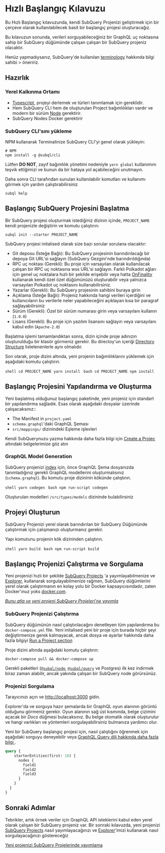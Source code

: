 # Hızlı Başlangıç Kılavuzu

Bu Hızlı Başlangıç kılavuzunda, kendi SubQuery Projenizi geliştirmek için bir çerçeve olarak kullanılabilecek basit bir başlangıç projesi oluşturacağız.

Bu kılavuzun sonunda, verileri sorguyabileceğiniz bir GraphQL uç noktasına sahip bir SubQuery düğümünde çalışan çalışan bir SubQuery projeniz olacaktır.

Henüz yapmadıysanız, SubQuery'de kullanılan [terminology](../#terminology) hakkında bilgi sahibi > öneririz.

## Hazırlık

### Yerel Kalkınma Ortamı

- [Typescript](https://www.typescriptlang.org/), projeyi derlemek ve türleri tanımlamak için gereklidir.
- Hem SubQuery CLI hem de oluşturulan Project bağımlılıkları vardır ve modern bir sürüm [Node](https://nodejs.org/en/) gerektirir.
- SubQuery Nodes Docker gerektirir

### SubQuery CLI'sını yükleme

NPM kullanarak Terminalinize SubQuery CLI'yi genel olarak yükleyin:

```shell
# NPM
npm install -g @subql/cli
```

Lütfen **DO NOT**, zayıf bağımlılık yönetimi nedeniyle `yarn global` kullanımını teşvik ettiğimizi ve bunun da bir hataya yol açabileceğini unutmayın.

Daha sonra CLI tarafından sunulan kullanılabilir komutları ve kullanımı görmek için yardım çalıştırabilirsiniz

```shell
subql help
```

## Başlangıç SubQuery Projesini Başlatma

Bir SubQuery projesi oluşturmak istediğiniz dizinin içinde, `PROJECT_NAME` kendi projenizle değiştirin ve komutu çalıştırın:

```shell
subql init --starter PROJECT_NAME
```

SubQuery projesi initalised olarak size bazı sorular sorulana olacaktır:

- Git deposu (İsteğe Bağlı): Bu SubQuery projesinin barındırılacağı bir depoya Git URL'si sağlayın (SubQuery Gezgini'nde barındırıldığında)
- RPC uç noktası (Gerekli): Bu proje için varsayılan olarak kullanılacak çalışan bir RPC uç noktasına wss URL'si sağlayın. Farklı Polkadot ağları için genel uç noktalara hızlı bir şekilde erişebilir veya hatta [OnFinality](https://app.onfinality.io) kullanarak kendi özel özel düğümünüzü oluşturabilir veya yalnızca varsayılan Polkadot uç noktasını kullanabilirsiniz.
- Yazarlar (Gerekli): Bu SubQuery projesinin sahibini buraya girin
- Açıklama (İsteğe Bağlı): Projeniz hakkında hangi verileri içerdiğini ve kullanıcıların bu verilerle neler yapabileceğini açıklayan kısa bir paragraf sağlayabilirsiniz
- Sürüm (Gerekli): Özel bir sürüm numarası girin veya varsayılanı kullanın (`1.0.0`)
- Lisans (Gerekli): Bu proje için yazılım lisansını sağlayın veya varsayılanı kabul edin (`Apache-2.0`)

Başlatma işlemi tamamlandıktan sonra, dizin içinde proje adınızın oluşturulduğu bir klasör görmeniz gerekir. Bu directoy'un içeriği [Directory Structure](../create/introduction.md#directory-structure) listelenenlerle aynı olmalıdır.

Son olarak, proje dizini altında, yeni projenin bağımlılıklarını yüklemek için aşağıdaki komutu çalıştırın.

<CodeGroup> <CodeGroupItem title="YARN" active> ```shell cd PROJECT_NAME yarn install ``` </CodeGroupItem>
<CodeGroupItem title="NPM"> ```bash cd PROJECT_NAME npm install ``` </CodeGroupItem> </CodeGroup>

## Başlangıç Projesini Yapılandırma ve Oluşturma

Yeni başlatmış olduğunuz başlangıç paketinde, yeni projeniz için standart bir yapılandırma sağladık. Esas olarak aşağıdaki dosyalar üzerinde çalışacaksınız::

- The Manifest in `project.yaml`
- `schema.graphql`'daki GraphQL Şeması
- `src/mappings/` dizinindeki Eşleme işlevleri

Kendi SubQuerynuzu yazma hakkında daha fazla bilgi için [ Create a Projec](../create/introduction.md) altındaki belgelerimize göz atın

### GraphQL Model Generation

SubQuery projenizi [index](../run/run.md) için, önce GraphQL Şema dosyanızda tanımladığınız gerekli GraphQL modellerini oluşturmalısınız (`schema.graphql`). Bu komutu proje dizininin kökünde çalıştırın.

<CodeGroup> <CodeGroupItem title="YARN" active> ```shell yarn codegen ``` </CodeGroupItem>
<CodeGroupItem title="NPM"> ```bash npm run-script codegen ``` </CodeGroupItem> </CodeGroup>

Oluşturulan modelleri `/src/types/models` dizininde bulabilirsiniz

## Projeyi Oluşturun

SubQuery Projenizi yerel olarak barındırılan bir SubQuery Düğümünde çalıştırmak için çalışmanızı oluşturmanız gerekir.

Yapı komutunu projenin kök dizininden çalıştırın.

<CodeGroup> <CodeGroupItem title="YARN" active> ```shell yarn build ``` </CodeGroupItem>
<CodeGroupItem title="NPM"> ```bash npm run-script build ``` </CodeGroupItem> </CodeGroup>

## Başlangıç Projenizi Çalıştırma ve Sorgulama

Yeni projenizi hızlı bir şekilde [SubQuery Projects](https://project.subquery.network) 'a yayımlayabilmenize ve [Explorer](https://explorer.subquery.network),  kullanarak sorgulayabilmenize rağmen, SubQuery düğümlerini yerel olarak çalıştırmanın en kolay yolu bir Docker kapsayıcısındadır, zaten Docker'ınuz yoks [docker.com](https://docs.docker.com/get-docker/).

[_Bunu atla ve yeni projeni SubQuery Projeleri'ne yayımla_](../publish/publish.md)</em></a></em></a>

### SubQuery Projenizi Çalıştırma

SubQuery düğümünün nasıl çalıştırılacağını denetleyen tüm yapılandırma bu `docker-compose.yml` file. Yeni initalised yeni bir proje için burada hiçbir şeyi değiştirmenize gerek kalmayacak, ancak dosya ve ayarlar hakkında daha fazla bilgiyi [Run a Project section](../run/run.md)

Proje dizini altında aşağıdaki komutu çalıştırın:

```shell
docker-compose pull && docker-compose up
```

Gerekli paketleri ([`@subql/node`](https://www.npmjs.com/package/@subql/node), [`@subql/query`](https://www.npmjs.com/package/@subql/query) ve Postgres) ilk kez indirmek biraz zaman alabilir, ancak yakında çalışan bir SubQuery node görürsünüz.

### Projenizi Sorgulama

Tarayıcınızı açın ve [http://localhost:3000](http://localhost:3000) gidin.

Explorer'da ve sorguya hazır şemalarda bir GraphQL oyun alanının görüntü olduğunu görmeniz gerekir. Oyun alanının sağ üst kısmında, belge çizimini açacak bir _Docs_ düğmesi bulacaksınız. Bu belge otomatik olarak oluşturulur ve hangi varlıkları ve yöntemleri sorgulayabilirsiniz bulmanıza yardımcı olur.

Yeni bir SubQuery başlangıç projesi için, nasıl çalıştığını öğrenmek için aşağıdaki sorguyu deneyebilir veya [GraphQL Query dili hakkında daha fazla bilgi ](../query/graphql.md).

```graphql
query {
    starterEntities(first: 10) {
      nodes {
        field1
        field2
        field3
      }
    }
  }
}
```

## Sonraki Adımlar

Tebrikler, artık örnek veriler için GraphQL API isteklerini kabul eden yerel olarak çalışan bir SubQuery projeniz var. Bir sonraki kılavuzda, yeni projenizi [SubQuery Projects](https://project.subquery.network) nasıl yayımlayacağınızı ve [Explorer](https://explorer.subquery.network)'imizi kullanarak nasıl sorgulayacağınızı göstereceğiz

[Yeni projenizi SubQuery Projelerinde yayımlama](../publish/publish.md)
